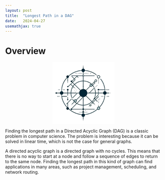 ```yaml
---
layout: post
title:  "Longest Path in a DAG"
date:   2024-04-27
usemathjax: true
---
```


# Overview

<img src="/assets/posts/longestDAG.png"
     alt="Minimalistic vector art of longest path in a DAG problem"
     style="float: center; width: 200px; height: 200px; display: block;
  margin-left: auto;
  margin-right: auto;" />

Finding the longest path in a Directed Acyclic Graph (DAG) is a classic problem in computer science. The problem is interesting because it can be solved in linear time, which is not the case for general graphs. 

A directed acyclic graph is a directed graph with no cycles. This means that there is no way to start at a node and follow a sequence of edges to return to the same node. Finding the longest path in this kind of graph can find applications in many areas, such as project management, scheduling, and network routing. 
